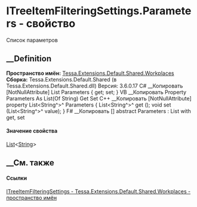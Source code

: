 # ITreeItemFilteringSettings.Parameters - свойство
Список параметров
## __Definition
 **Пространство имён:**
[Tessa.Extensions.Default.Shared.Workplaces](N_Tessa_Extensions_Default_Shared_Workplaces.htm)  
 **Сборка:** Tessa.Extensions.Default.Shared (в
Tessa.Extensions.Default.Shared.dll) Версия: 3.6.0.17
C# __Копировать
    [NotNullAttribute]
    List<string> Parameters { get; set; }
VB __Копировать
    <NotNullAttribute>
    Property Parameters As List(Of String)
    	Get
    	Set
C++ __Копировать
    [NotNullAttribute]
    property List<String^>^ Parameters {
    	List<String^>^ get ();
    	void set (List<String^>^ value);
    }
F# __Копировать
     [<NotNullAttribute>]
    abstract Parameters : List<string> with get, set
#### Значение свойства
[List](https://learn.microsoft.com/dotnet/api/system.collections.generic.list-1)<[String](https://learn.microsoft.com/dotnet/api/system.string)>
##  __См. также
#### Ссылки
[ITreeItemFilteringSettings -
](T_Tessa_Extensions_Default_Shared_Workplaces_ITreeItemFilteringSettings.htm)
[Tessa.Extensions.Default.Shared.Workplaces - пространство
имён](N_Tessa_Extensions_Default_Shared_Workplaces.htm)
